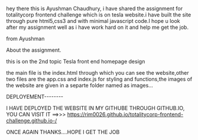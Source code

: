 hey there this is Ayushman Chaudhury, i have shared the assignment for totalitycorp frontend challenge which is on tesla website.i have built the site through pure html5,css3 and with minimal javascript code.I hope u look after my assignment well as i have work hard on it and help me get the job.

from Ayushman 

About the assignment.

this is on the 2nd topic Tesla front end homepage design

the main file is the index.html through which you can see the website,other two files are the app.css  and index.js for styling and functions,the images of the website are given in a separte folder named as images...  

DEPLOYEMENT--------

I HAVE DEPLOYED THE WEBSITE IN MY GITHUBE THROUGH GITHUB.IO, YOU CAN VISIT IT ==>>> https://rim0026.github.io/totalitycorp-frontend-challenge.github.io-/



ONCE AGAIN THANKS....HOPE I GET THE JOB
